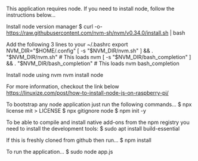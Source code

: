 This application requires node. If you need to install node, follow the instructions below...

Install node version manager
$ curl -o- https://raw.githubusercontent.com/nvm-sh/nvm/v0.34.0/install.sh | bash

Add the following 3 lines to your ~/.bashrc
export NVM_DIR="$HOME/.config"
[ -s "$NVM_DIR/nvm.sh" ] && \. "$NVM_DIR/nvm.sh"  # This loads nvm
[ -s "$NVM_DIR/bash_completion" ] && \. "$NVM_DIR/bash_completion"  # This loads nvm bash_completion

Install node using nvm
nvm install node

For more information, checkout the link below
https://linuxize.com/post/how-to-install-node-js-on-raspberry-pi/

To bootstrap any node application just run the following commands...
$ npx license mit > LICENSE
$ npx gitignore node
$ npm init -y

To be able to compile and install native add-ons from the npm registry you need to install the development tools:
$ sudo apt install build-essential

If this is freshly cloned from github then run...
$ npm install

To run the application...
$ sudo node app.js



